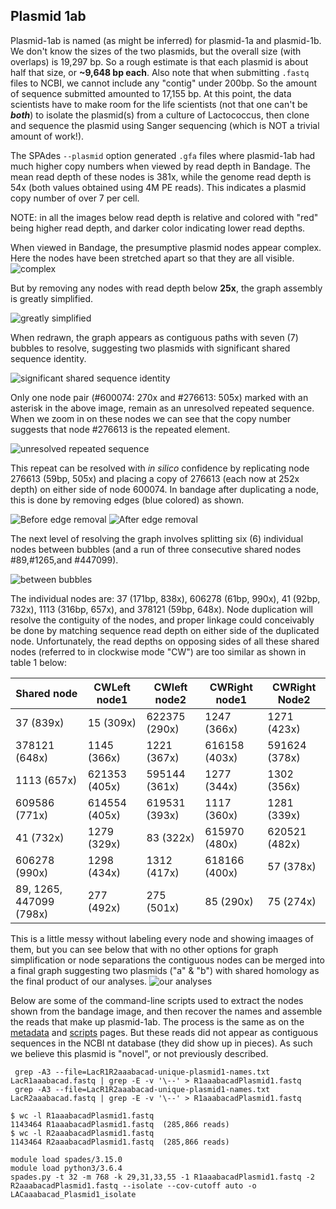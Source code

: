 ---
---

## Plasmid 1ab

Plasmid-1ab is named (as might be inferred) for plasmid-1a and plasmid-1b. We don't know the sizes of the two plasmids, but the overall size (with overlaps) is 19,297 bp. So a rough estimate is that each plasmid is about half that size, or **~9,648 bp each**. Also note that when submitting `.fastq` files to NCBI, we cannot include any "contig" under 200bp. So the amount of sequence submitted amounted to 17,155 bp. At this point, the data scientists have to make room for the life scientists (not that one can't be ***both***) to isolate the plasmid(s) from a culture of Lactococcus, then clone and sequence the plasmid using Sanger sequencing (which is NOT a trivial amount of work!). 

The SPAdes `--plasmid` option generated `.gfa` files where plasmid-1ab had much higher copy numbers when viewed by read depth in Bandage. The mean read depth of these nodes is 381x, while the genome read depth is 54x (both values obtained using 4M PE reads). This indicates a plasmid copy number of over 7 per cell.

NOTE: in all the images below read depth is relative and colored with "red" being higher read depth, and darker color indicating lower read depths.



When viewed in Bandage, the presumptive plasmid nodes appear complex. Here the nodes have been stretched apart so that they are all visible. ![complex](/fig/Plasmid1ab-exploded-before-trimming-selected.png) 

But by removing any nodes with read depth below **25x**, the graph assembly is greatly simplified.

 ![greatly simplified](/fig/Plasmid1ab-exploded-after-trimming.png) 
 
 When redrawn, the graph appears as contiguous paths with seven (7) bubbles to resolve, suggesting two plasmids with significant shared sequence identity. 
 
 ![significant shared sequence identity](/fig/990-selection-graph.png) 
 
 Only one node pair (#600074: 270x and #276613: 505x) marked with an asterisk in the above image, remain as an unresolved repeated sequence. When we zoom in on these nodes we can see that the copy number suggests that node #276613 is the repeated element.
 
 ![unresolved repeated sequence](/fig/600074-and-276613-graph-labels.png) 
 
  This repeat can be resolved with *in silico* confidence by replicating node 276613 (59bp, 505x) and placing a copy of 276613 (each now at 252x depth) on either side of node 600074. In bandage after duplicating a node, this is done by removing edges (blue colored) as shown.
  
![Before edge removal](/fig/resolving-600074-v-2sm.png)
![After edge removal](/fig/resolving-600074-v2-Bsm.png) 

The next level of resolving the graph involves splitting six (6) individual nodes between bubbles (and a run of three consecutive shared nodes #89,#1265,and #447099). 

![between bubbles](/fig/Plasmid1ab-after-depth-25-trimming-best-layout-depth250-700.png) 

The individual nodes are: 37 (171bp, 838x), 606278 (61bp, 990x), 41 (92bp, 732x), 1113 (316bp, 657x), and 378121 (59bp, 648x). Node duplication will resolve the contiguity of the nodes, and proper linkage could conceivably be done by matching sequence read depth on either side of the duplicated node. Unfortunately, the read depths on opposing sides of all these shared nodes (referred to in clockwise mode "CW") are too similar as shown in table 1 below:

| Shared node | CWLeft node1 | CWleft node2 | CWRight node1 | CWRight Node2 | 
| --- | --- | --- | --- | --- |
| 37 (839x) | 15 (309x) | 622375 (290x) | 1247 (366x) | 1271 (423x) |
| 378121 (648x) | 1145 (366x) | 1221 (367x) | 616158 (403x) | 591624 (378x) |
| 1113 (657x) | 621353 (405x) | 595144 (361x) | 1277 (344x) | 1302 (356x) |
| 609586 (771x) | 614554 (405x) | 619531 (393x) | 1117 (360x) | 1281 (339x) |
| 41 (732x) | 1279 (329x) | 83 (322x) | 615970 (480x) | 620521 (482x) |
| 606278 (990x) | 1298 (434x) | 1312 (417x) | 618166 (400x) | 57 (378x) |
| 89, 1265, 447099 (798x) | 277 (492x) | 275 (501x) | 85 (290x) | 75 (274x) |

This is a little messy without labeling every node and showing imaages of them, but you can see below that with no other options for graph simplification or node separations
the contiguous nodes can be merged into a final graph suggesting two plasmids ("a" & "b") 
with shared homology as the final product of our analyses. ![our analyses](/fig/Plasmid1ab-simplified_graphs.png) 

Below are some of the command-line scripts used to extract the nodes shown from the bandage image, and then 
recover the names and assemble the reads that make up plasmid-1ab. The process is the same as on the [metadata](/metadata.md) 
and [scripts](/scripts.md) pages. But these reads did not appear as contiguous sequences in the NCBI nt database (they did show up in pieces). As such we believe this plasmid is "novel", or not previously described.


```
 grep -A3 --file=LacR1R2aaabacad-unique-plasmid1-names.txt LacR1aaabacad.fastq | grep -E -v '\--' > R1aaabacadPlasmid1.fastq
 grep -A3 --file=LacR1R2aaabacad-unique-plasmid1-names.txt LacR2aaabacad.fastq | grep -E -v '\--' > R1aaabacadPlasmid1.fastq
```

```
$ wc -l R1aaabacadPlasmid1.fastq
1143464 R1aaabacadPlasmid1.fastq  (285,866 reads)
$ wc -l R2aaabacadPlasmid1.fastq
1143464 R2aaabacadPlasmid1.fastq  (285,866 reads)
```

```
module load spades/3.15.0
module load python3/3.6.4
spades.py -t 32 -m 768 -k 29,31,33,55 -1 R1aaabacadPlasmid1.fastq -2 R2aaabacadPlasmid1.fastq --isolate --cov-cutoff auto -o LACaaabacad_Plasmid1_isolate
```





